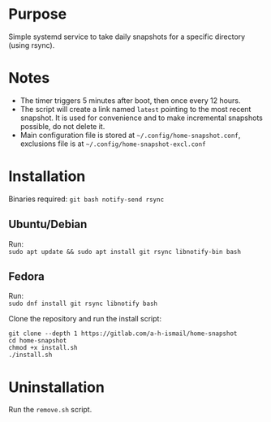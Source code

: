 # Purpose
Simple systemd service to take daily snapshots for a specific directory (using rsync).

# Notes
- The timer triggers 5 minutes after boot, then once every 12 hours.
- The script will create a link named `latest` pointing to the most recent snapshot. It is used for convenience and to make incremental snapshots possible, do not delete it.
- Main configuration file is stored at `~/.config/home-snapshot.conf`, exclusions file is at `~/.config/home-snapshot-excl.conf`

# Installation
Binaries required: `git bash notify-send rsync`
## Ubuntu/Debian
Run:<br>
`sudo apt update && sudo apt install git rsync libnotify-bin bash`

## Fedora
Run:<br>
`sudo dnf install git rsync libnotify bash`

Clone the repository and run the install script:<br>
```
git clone --depth 1 https://gitlab.com/a-h-ismail/home-snapshot
cd home-snapshot
chmod +x install.sh
./install.sh
```

# Uninstallation
Run the `remove.sh` script.